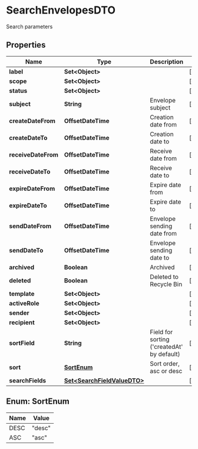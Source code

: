 

# SearchEnvelopesDTO

Search parameters

## Properties

| Name | Type | Description | Notes |
|------------ | ------------- | ------------- | -------------|
|**label** | **Set&lt;Object&gt;** |  |  [optional] |
|**scope** | **Set&lt;Object&gt;** |  |  [optional] |
|**status** | **Set&lt;Object&gt;** |  |  [optional] |
|**subject** | **String** | Envelope subject |  [optional] |
|**createDateFrom** | **OffsetDateTime** | Creation date from |  [optional] |
|**createDateTo** | **OffsetDateTime** | Creation date to |  [optional] |
|**receiveDateFrom** | **OffsetDateTime** | Receive date from |  [optional] |
|**receiveDateTo** | **OffsetDateTime** | Receive date to |  [optional] |
|**expireDateFrom** | **OffsetDateTime** | Expire date from |  [optional] |
|**expireDateTo** | **OffsetDateTime** | Expire date to |  [optional] |
|**sendDateFrom** | **OffsetDateTime** | Envelope sending date from |  [optional] |
|**sendDateTo** | **OffsetDateTime** | Envelope sending date to |  [optional] |
|**archived** | **Boolean** | Archived |  [optional] |
|**deleted** | **Boolean** | Deleted to Recycle Bin |  [optional] |
|**template** | **Set&lt;Object&gt;** |  |  [optional] |
|**activeRole** | **Set&lt;Object&gt;** |  |  [optional] |
|**sender** | **Set&lt;Object&gt;** |  |  [optional] |
|**recipient** | **Set&lt;Object&gt;** |  |  [optional] |
|**sortField** | **String** | Field for sorting (&#39;createdAt&#39; by default) |  [optional] |
|**sort** | [**SortEnum**](#SortEnum) | Sort order, asc or desc |  [optional] |
|**searchFields** | [**Set&lt;SearchFieldValueDTO&gt;**](SearchFieldValueDTO.md) |  |  [optional] |



## Enum: SortEnum

| Name | Value |
|---- | -----|
| DESC | &quot;desc&quot; |
| ASC | &quot;asc&quot; |



